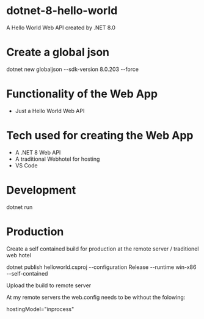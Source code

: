 # dotnet-8-hello-world

A Hello World Web API created by .NET 8.0

# Create a global json

dotnet new globaljson --sdk-version 8.0.203 --force

# Functionality of the Web App

- Just a Hello World Web API

# Tech used for creating the Web App

- A .NET 8 Web API
- A traditional Webhotel for hosting
- VS Code

# Development

dotnet run

# Production

Create a self contained build for production at the remote server / traditionel web hotel

dotnet publish helloworld.csproj --configuration Release --runtime win-x86 --self-contained

Upload the build to remote server

At my remote servers the web.config needs to be without the folowing:

hostingModel="inprocess"

